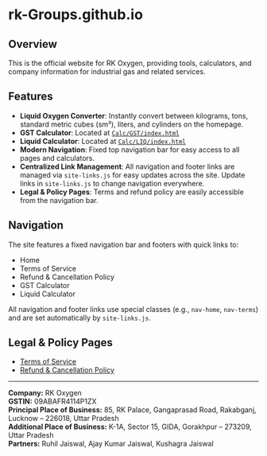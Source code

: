 
# rk-Groups.github.io

## Overview

This is the official website for RK Oxygen, providing tools, calculators, and company information for industrial gas and related services.

## Features
- **Liquid Oxygen Converter**: Instantly convert between kilograms, tons, standard metric cubes (sm³), liters, and cylinders on the homepage.
- **GST Calculator**: Located at [`Calc/GST/index.html`](Calc/GST/index.html)
- **Liquid Calculator**: Located at [`Calc/LIQ/index.html`](Calc/LIQ/index.html)
- **Modern Navigation**: Fixed top navigation bar for easy access to all pages and calculators.
- **Centralized Link Management**: All navigation and footer links are managed via `site-links.js` for easy updates across the site. Update links in `site-links.js` to change navigation everywhere.
- **Legal & Policy Pages**: Terms and refund policy are easily accessible from the navigation bar.

## Navigation
The site features a fixed navigation bar and footers with quick links to:
- Home
- Terms of Service
- Refund & Cancellation Policy
- GST Calculator
- Liquid Calculator

All navigation and footer links use special classes (e.g., `nav-home`, `nav-terms`) and are set automatically by `site-links.js`.

## Legal & Policy Pages
- [Terms of Service](rkoxygengkp/terms.html)
- [Refund & Cancellation Policy](rkoxygengkp/refund-policy.html)

---
**Company:** RK Oxygen  
**GSTIN:** 09ABAFR4114P1ZX  
**Principal Place of Business:** 85, RK Palace, Gangaprasad Road, Rakabganj, Lucknow – 226018, Uttar Pradesh  
**Additional Place of Business:** K-1A, Sector 15, GIDA, Gorakhpur – 273209, Uttar Pradesh  
**Partners:** Ruhil Jaiswal, Ajay Kumar Jaiswal, Kushagra Jaiswal
